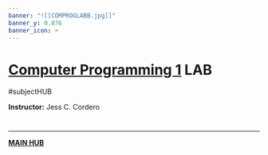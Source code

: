 ```yaml
---
banner: "![[COMPROGLABB.jpg]]"
banner_y: 0.876
banner_icon: ⌨️
---
```

# [Computer Programming 1](COMPROG11LEC.md) LAB
#subjectHUB

**Instructor:** Jess C. Cordero

# 
---
**[MAIN HUB](MAINBSIT.md)**